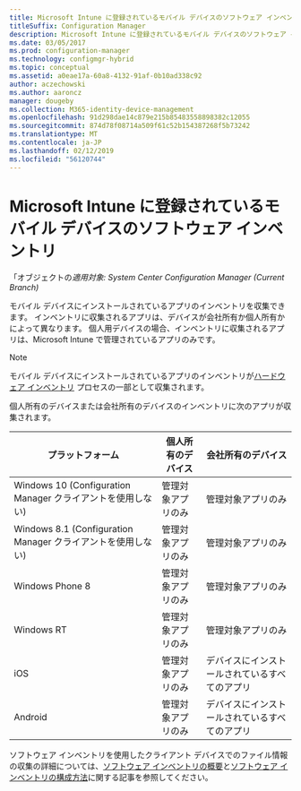 ```yaml
---
title: Microsoft Intune に登録されているモバイル デバイスのソフトウェア インベントリ
titleSuffix: Configuration Manager
description: Microsoft Intune に登録されているモバイル デバイスのソフトウェア インベントリ。
ms.date: 03/05/2017
ms.prod: configuration-manager
ms.technology: configmgr-hybrid
ms.topic: conceptual
ms.assetid: a0eae17a-60a8-4132-91af-0b10ad338c92
author: aczechowski
ms.author: aaroncz
manager: dougeby
ms.collection: M365-identity-device-management
ms.openlocfilehash: 91d298dae14c879e215b85483558898382c12055
ms.sourcegitcommit: 874d78f08714a509f61c52b154387268f5b73242
ms.translationtype: MT
ms.contentlocale: ja-JP
ms.lasthandoff: 02/12/2019
ms.locfileid: "56120744"
---
```

# <a name="software-inventory-for-mobile-devices-enrolled-with-microsoft-intune"></a>Microsoft Intune に登録されているモバイル デバイスのソフトウェア インベントリ

「オブジェクトの*適用対象: System Center Configuration Manager (Current Branch)*

 モバイル デバイスにインストールされているアプリのインベントリを収集できます。 インベントリに収集されるアプリは、デバイスが会社所有か個人所有かによって異なります。 個人用デバイスの場合、インベントリに収集されるアプリは、Microsoft Intune で管理されているアプリのみです。  

> [!NOTE]  
>  モバイル デバイスにインストールされているアプリのインベントリが[ハードウェア インベントリ](mobile-device-hardware-inventory-hybrid.md) プロセスの一部として収集されます。  

 個人所有のデバイスまたは会社所有のデバイスのインベントリに次のアプリが収集されます。  

|プラットフォーム|個人所有のデバイス|会社所有のデバイス|  
|--------------|---------------------------------|--------------------------------|  
|Windows 10 (Configuration Manager クライアントを使用しない)|管理対象アプリのみ|管理対象アプリのみ|
|Windows 8.1 (Configuration Manager クライアントを使用しない)|管理対象アプリのみ|管理対象アプリのみ|  
|Windows Phone 8|管理対象アプリのみ|管理対象アプリのみ|  
|Windows RT|管理対象アプリのみ|管理対象アプリのみ|  
|iOS|管理対象アプリのみ|デバイスにインストールされているすべてのアプリ|  
|Android|管理対象アプリのみ|デバイスにインストールされているすべてのアプリ|  

ソフトウェア インベントリを使用したクライアント デバイスでのファイル情報の収集の詳細については、[ソフトウェア インベントリの概要](../../core/clients/manage/inventory/introduction-to-software-inventory.md)と[ソフトウェア インベントリの構成方法](../../core/clients/manage/inventory/configure-software-inventory.md)に関する記事を参照してください。
